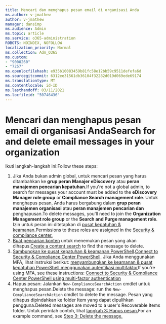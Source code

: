 ```yaml
---
title: Mencari dan menghapus pesan email di organisasi Anda
ms.author: v-jmathew
author: v-jmathew
manager: dansimp
ms.audience: Admin
ms.topic: article
ms.service: o365-administration
ROBOTS: NOINDEX, NOFOLLOW
localization_priority: Normal
ms.collection: Adm_O365
ms.custom:
- "9000260"
- "7257"
ms.openlocfilehash: e935b10083459b81fc58e12bb59c9511defefa6d
ms.sourcegitcommit: 6312ee31561db36104f32282d019d069ede69174
ms.translationtype: MT
ms.contentlocale: id-ID
ms.lasthandoff: 03/11/2021
ms.locfileid: "50746436"
---
```

# <a name="search-for-and-delete-email-messages-in-your-organization"></a><span data-ttu-id="ea1db-102">Mencari dan menghapus pesan email di organisasi Anda</span><span class="sxs-lookup"><span data-stu-id="ea1db-102">Search for and delete email messages in your organization</span></span>

<span data-ttu-id="ea1db-103">Ikuti langkah-langkah ini:</span><span class="sxs-lookup"><span data-stu-id="ea1db-103">Follow these steps:</span></span>

1. <span data-ttu-id="ea1db-104">Jika Anda bukan admin global, untuk mencari pesan yang harus ditambahkan ke **grup peran Manajer eDiscovery** atau **peran manajemen pencarian kepatuhan**.</span><span class="sxs-lookup"><span data-stu-id="ea1db-104">If you're not a global admin, to search for messages your account must be added to the **eDiscovery Manager role group** or **Compliance Search management role**.</span></span> <span data-ttu-id="ea1db-105">Untuk menghapus pesan, Anda harus bergabung dalam **grup peran manajemen organisasi** atau **peran manajemen pencarian dan** penghapusan.</span><span class="sxs-lookup"><span data-stu-id="ea1db-105">To delete messages, you'll need to join the **Organization Management role group** or the **Search and Purge management role**.</span></span> <span data-ttu-id="ea1db-106">Izin untuk peran ini ditetapkan di [pusat kepatuhan & keamanan.](https://protection.office.com)</span><span class="sxs-lookup"><span data-stu-id="ea1db-106">Permissions to these roles are assigned in the [Security & compliance center.](https://protection.office.com)</span></span>
2. <span data-ttu-id="ea1db-107">[Buat pencarian konten](https://docs.microsoft.com/office365/securitycompliance/content-search) untuk menemukan pesan yang akan dihapus.</span><span class="sxs-lookup"><span data-stu-id="ea1db-107">[Create a content search](https://docs.microsoft.com/office365/securitycompliance/content-search) to find the message to delete.</span></span>
3. <span data-ttu-id="ea1db-108">[Sambungkan ke pusat kepatuhan & keamanan PowerShell](https://docs.microsoft.com/powershell/exchange/office-365-scc/connect-to-scc-powershell/connect-to-scc-powershell).</span><span class="sxs-lookup"><span data-stu-id="ea1db-108">[Connect to Security & Compliance Center PowerShell](https://docs.microsoft.com/powershell/exchange/office-365-scc/connect-to-scc-powershell/connect-to-scc-powershell).</span></span> <span data-ttu-id="ea1db-109">Jika Anda menggunakan MFA, lihat instruksi berikut: [menyambungkan ke keamanan & pusat kepatuhan PowerShell menggunakan autentikasi multifaktor](https://docs.microsoft.com/powershell/exchange/office-365-scc/connect-to-scc-powershell/mfa-connect-to-scc-powershell)</span><span class="sxs-lookup"><span data-stu-id="ea1db-109">If you're using MFA, see these instructions: [Connect to Security & Compliance Center PowerShell using multi-factor authentication](https://docs.microsoft.com/powershell/exchange/office-365-scc/connect-to-scc-powershell/mfa-connect-to-scc-powershell)</span></span>
4. <span data-ttu-id="ea1db-110">Hapus pesan: Jalankan `New-ComplianceSearchAction` cmdlet untuk menghapus pesan.</span><span class="sxs-lookup"><span data-stu-id="ea1db-110">Delete the message: run the `New-ComplianceSearchAction` cmdlet to delete the message.</span></span> <span data-ttu-id="ea1db-111">Pesan yang dihapus dipindahkan ke folder Item yang dapat dipulihkan pengguna.</span><span class="sxs-lookup"><span data-stu-id="ea1db-111">Deleted messages are moved to a user's Recoverable Items folder.</span></span> <span data-ttu-id="ea1db-112">Untuk perintah contoh, lihat [langkah 3: Hapus pesan.](https://docs.microsoft.com/office365/securitycompliance/search-for-and-delete-messages-in-your-organization)</span><span class="sxs-lookup"><span data-stu-id="ea1db-112">For an example command, see [Step 3: Delete the message.](https://docs.microsoft.com/office365/securitycompliance/search-for-and-delete-messages-in-your-organization)</span></span>
